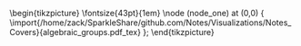 \begin{tikzpicture}
\fontsize{43pt}{1em} 
\node (node_one) at (0,0) { \import{/home/zack/SparkleShare/github.com/Notes/Visualizations/Notes_Covers}{algebraic_groups.pdf_tex} };
\end{tikzpicture}
